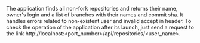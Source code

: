 The application finds all non-fork repositories and returns their name, owner's login and a list of branches with their names and commit sha.
It handles errors related to non-existent user and invalid accept in header.
To check the operation of the application after its launch, just send a request to the link http://localhost:<port_number>/api/repositories/<user_name>.

